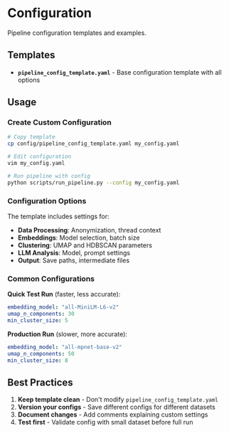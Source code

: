 # Configuration

Pipeline configuration templates and examples.

## Templates

- **`pipeline_config_template.yaml`** - Base configuration template with all options

## Usage

### Create Custom Configuration

```bash
# Copy template
cp config/pipeline_config_template.yaml my_config.yaml

# Edit configuration
vim my_config.yaml

# Run pipeline with config
python scripts/run_pipeline.py --config my_config.yaml
```

### Configuration Options

The template includes settings for:
- **Data Processing**: Anonymization, thread context
- **Embeddings**: Model selection, batch size
- **Clustering**: UMAP and HDBSCAN parameters
- **LLM Analysis**: Model, prompt settings
- **Output**: Save paths, intermediate files

### Common Configurations

**Quick Test Run** (faster, less accurate):
```yaml
embedding_model: "all-MiniLM-L6-v2"
umap_n_components: 30
min_cluster_size: 5
```

**Production Run** (slower, more accurate):
```yaml
embedding_model: "all-mpnet-base-v2"
umap_n_components: 50
min_cluster_size: 8
```

## Best Practices

1. **Keep template clean** - Don't modify `pipeline_config_template.yaml`
2. **Version your configs** - Save different configs for different datasets
3. **Document changes** - Add comments explaining custom settings
4. **Test first** - Validate config with small dataset before full run
